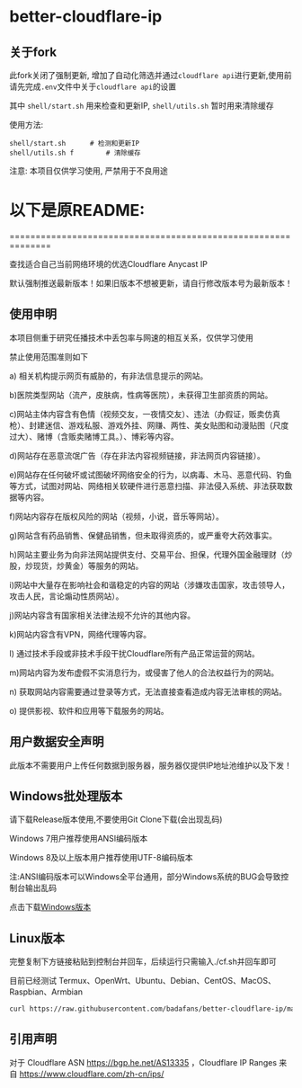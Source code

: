 # better-cloudflare-ip

## 关于fork
此fork关闭了强制更新, 增加了自动化筛选并通过`cloudflare api`进行更新,使用前请先完成`.env`文件中关于`cloudflare api`的设置

其中 `shell/start.sh` 用来检查和更新IP, `shell/utils.sh` 暂时用来清除缓存

使用方法:

```
shell/start.sh		# 检测和更新IP
shell/utils.sh f        # 清除缓存
```

注意: 本项目仅供学习使用, 严禁用于不良用途

# 以下是原README:

==============================================================

查找适合自己当前网络环境的优选Cloudflare Anycast IP

默认强制推送最新版本！如果旧版本不想被更新，请自行修改版本号为最新版本！

## 使用申明

本项目侧重于研究任播技术中丢包率与网速的相互关系，仅供学习使用

禁止使用范围准则如下

a) 相关机构提示网页有威胁的，有非法信息提示的网站。

b)医院类型网站（流产，皮肤病，性病等医院），未获得卫生部资质的网站。

c)网站主体内容含有色情（视频交友，一夜情交友）、违法（办假证，贩卖仿真枪）、封建迷信、游戏私服、游戏外挂、网赚、两性、美女贴图和动漫贴图（尺度过大）、赌博（含贩卖赌博工具。）、博彩等内容。

d)网站存在恶意流氓广告（存在非法内容视频链接，非法网页内容链接）。

e)网站存在任何破坏或试图破坏网络安全的行为，以病毒、木马、恶意代码、钓鱼等方式，试图对网站、网络相关软硬件进行恶意扫描、非法侵入系统、非法获取数据等内容。

f)网站内容存在版权风险的网站（视频，小说，音乐等网站）。

g)网站含有药品销售、保健品销售，但未取得资质的，或严重夸大药效事实。

h)网站主要业务为向非法网站提供支付、交易平台、担保，代理外国金融理财（炒股，炒现货，炒黄金）等服务的网站。

i)网站中大量存在影响社会和谐稳定的内容的网站（涉嫌攻击国家，攻击领导人，攻击人民，言论煽动性质网站）。

j)网站内容含有国家相关法律法规不允许的其他内容。

k)网站内容含有VPN，网络代理等内容。

l) 通过技术手段或非技术手段干扰Cloudflare所有产品正常运营的网站。

m)网站内容为发布虚假不实消息行为，或侵害了他人的合法权益行为的网站。

n) 获取网站内容需要通过登录等方式，无法直接查看造成内容无法审核的网站。

o) 提供影视、软件和应用等下载服务的网站。


## 用户数据安全声明

此版本不需要用户上传任何数据到服务器，服务器仅提供IP地址池维护以及下发！

## Windows批处理版本

请下载Release版本使用,不要使用Git Clone下载(会出现乱码)

Windows 7用户推荐使用ANSI编码版本

Windows 8及以上版本用户推荐使用UTF-8编码版本

注:ANSI编码版本可以Windows全平台通用，部分Windows系统的BUG会导致控制台输出乱码

点击下载[Windows版本](https://github.com/badafans/better-cloudflare-ip/releases/latest/download/batch.zip)

## Linux版本

完整复制下方链接粘贴到控制台并回车，后续运行只需输入./cf.sh并回车即可

目前已经测试 Termux、OpenWrt、Ubuntu、Debian、CentOS、MacOS、Raspbian、Armbian

``` bash
curl https://raw.githubusercontent.com/badafans/better-cloudflare-ip/master/shell/cf.sh -o cf.sh && chmod +x cf.sh && ./cf.sh
```

## 引用声明

对于 Cloudflare ASN https://bgp.he.net/AS13335 ，Cloudflare IP Ranges 来自 https://www.cloudflare.com/zh-cn/ips/
